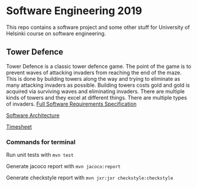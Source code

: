 # Software Engineering 2019 
This repo contains a software project and some other stuff for University of Helsinki course on software engineering.

## Tower Defence
Tower Defence is a classic tower defence game. The point of the game is to prevent waves of attacking invaders from reaching the end of the maze. This is done by building towers along the way and trying to eliminate as many attacking invaders as possible. Building towers costs gold and gold is acquired via surviving waves and eliminating invaders. There are multiple kinds of towers and they excel at different things. There are multiple types of invaders. [Full Software Requirements Specification](https://github.com/Melimet/TowerDefence/blob/master/documentation/SoftwareRequirementsSpecification.md)

[Software Architecture](https://github.com/Melimet/TowerDefence/blob/master/documentation/SoftwareArchitecture.md)

[Timesheet](https://github.com/Melimet/TowerDefence/blob/master/documentation/Timesheet.md)

### Commands for terminal

Run unit tests with `mvn test`

Generate jacoco report with  `mvn jacoco:report`

Generate checkstyle report with `mvn jxr:jxr checkstyle:checkstyle`
